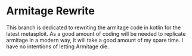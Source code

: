 # Armitage Rewrite

This branch is dedicated to rewriting the armitage code in kotlin for the latest metasploit.
As a good amount of coding will be needed to replicate armitage in a modern way, it will take a good amount of my spare time. I have no intentions of letting Armitage die.
